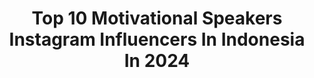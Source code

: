---
title: Top 10 Motivational Speakers Instagram Influencers In Indonesia In 2024
description: >-
  Find top motivational speakers Instagram influencers in Indonesia in 2024. Most popular hashtags: #motivation #motivationalspeaker #indonesia #quoteoftheday.
platform: Instagram
hits: 14
text_top: Analyze the top-rated Instagram accounts on inBeat.
text_bottom: Our platform holds 14 Instagram influencers like this in Indonesia for you to connect with.
profiles:
  - username: "ranggatalk"
    fullname: >-
      Rangga Primanto
    bio: >-
      Supply Chain Manager at Indofood | Author & Writer | Da'i | Motivational Speaker | Weekend-trepreneur | Jangan lelah jadi orang baik | 📩 Silakan DM
    location: "Indonesia"
    followers: 47569
    engagement: 443
    commentsToLikes: 0.050623
    id: ck9wop8d060qj0j78wpgicsfr
    verified: false
    hashtags: "#quoteislam, #quotemotivasi, #hijrah, #nasehat"
  - username: "izzatielya.official"
    fullname: >-
      Izzati Elya
    bio: >-
      🎥 Content Creator Dakwah ✒️Penulis Buku #generasiyangdinanti 🔉Motivational Speaker @hamaregroup Jemputan contact: +018-3821682 (Admin)
    location: "Indonesia"
    followers: 119148
    engagement: 694
    commentsToLikes: 0.006847
    id: ck9hayx73enbv0j78yhg5a4tq
    verified: false
    hashtags: "#saranghaerasulullah, #igersmalaya, #indonesia, #nakpickupline"
  - username: "dj.danielsaputra21"
    fullname: >-
      𝑫𝒂𝒏𝒊𝒆𝒍 𝑪𝒂𝒉𝒚𝒂𝒔𝒂𝒑𝒖𝒕𝒓𝒂 دانيال
    bio: >-
      Official Fanbase @danielme_official Brand Ambassador @ilovethis.id @myblissbody Business Inquiries & Endorsement Manager +6285800724939 (Aurora)
    location: "Indonesia"
    followers: 42635
    engagement: 370
    commentsToLikes: 0.118295
    id: ckap769xxisy70i78ny4c98qf
    verified: false
    hashtags: "#skincare, #model, #motivation, #lifestyle"
  - username: "boyspog"
    fullname: >-
      Boy Abidin
    bio: >-
      Dokter Spesialis Kebidanan @mitrakeluarga Konsultan Fertilitas @mbrioivf GH - Metro TV Host of DR OZ Indonesia - Trans TV DM @papipudji - 08158303401
    location: "Indonesia"
    followers: 146439
    engagement: 34
    commentsToLikes: 0.031695
    id: ck6uf5n7ov1yi0j71x1celwks
    verified: true
    hashtags: "#mentalhealthmatters, #dokterboyabidin, #qotd, #wanita"
  - username: "hanaleiswan"
    fullname: >-
      H A N A L E I   S W A N
    bio: >-
      •Conscious Designer Of Sustainable Fashion• Artist•Keynote Speaker• Collabs & Speaking Hanalei@Hanaleiswan.com My art•@hanaleiswanart ⬇️get my Book⬇️
    location: "Indonesia"
    followers: 163811
    engagement: 63
    commentsToLikes: 0.026868
    id: ck5hpccrsr4i10i11f89jqfbd
    verified: false
    hashtags: "#himigouache, #wgwbook, #womenempowerment, #womengonewild"
  - username: "juhisethi__"
    fullname: >-
      LadyBoss👽🧿
    bio: >-
      Travel/Lifestyle/FashionInfluencer 🫶🏻 Coach: Manifestation & Vision boards Location: Nagpur/Bombay {Paid Collaborations) @youniverse_holistic_healing
    location: "Indonesia"
    followers: 17872
    engagement: 155
    commentsToLikes: 0.015430
    id: ck5c4nrmw1qa80i118ea9ijkx
    verified: false
    hashtags: "#trendingreels, #trendingnow, #likesforlike, #reels"
  - username: "luna.veronica.mystic"
    fullname: >-
      Luna Veronica • Astrologer
    bio: >-
      ᴀꜱᴛʀᴏʟᴏɢʏ ꜰᴏʀ ꜱᴏᴜʟ ɢʀᴏᴡᴛʜ ☽ ʀᴏᴍᴀɴᴄᴇ ♡ + ʙɪᴢ $ ☁️ ᴍᴜʟᴛɪ 6 ꜰɪɢᴜʀᴇ ᴀꜱᴛʀᴏʟᴏɢᴇʀ 🎙️ᴘᴏᴅᴄᴀꜱᴛ ʜᴏꜱᴛ & ᴇᴅᴜᴄᴀᴛᴏʀ 𝙲𝚕𝚒𝚌𝚔 𝚑𝚎𝚛𝚎 𝚏𝚘𝚛 𝚊𝚜𝚝𝚛𝚘𝚕𝚘𝚐𝚢 𝚜𝚎𝚛𝚟𝚒𝚌𝚎𝚜 ⇣
    location: "Indonesia"
    followers: 40254
    engagement: 146
    commentsToLikes: 0.109562
    id: ck9h9s5p59qwh0j788mpxqghx
    verified: false
    hashtags: "#astrologersofinstagram, #astrologypost, #astrologyforthesoul, #astrologylover"
  - username: "milarosinta"
    fullname: >-
      milarosinta
    bio: >-
      Choreographer,Art Director,Artpreneur Founder @milaartdanceschool @madlab.project @gaiabymilaro @margariaenomxmilaro Co founder @perempuanpunyakarya
    location: "Indonesia"
    followers: 82667
    engagement: 102
    commentsToLikes: 0.065918
    id: ck0u7e3pv4lii0i191k07n5zg
    verified: true
    hashtags: "#berkain, #milarosinta, #liburanjogja, #prambanan"
  - username: "arrohmasukmapmd"
    fullname: >-
      • Arrohma Sukma Outdoor Enthusiast and Influencer Disability •
    bio: >-
      🏦Banker, Influencer, Speaker 🎀 Travel, Hiking, Inspiring 👑3Rd @putrihijab_diy 🎓@putrihijab.academy 🛒@sukmaboutique01 @dreamnewoutdoor 🤝Collab DM or 👇
    location: "Indonesia"
    followers: 60904
    engagement: 219
    commentsToLikes: 0.017678
    id: ck8sz9ktunl880j78ghe489lw
    verified: false
    hashtags: "#motivation, #pendakigunung, #pendakigunungindonesia, #amputeelife"
  - username: "ink_pray_love"
    fullname: >-
      Aren Jeet Singh Bahia
    bio: >-
      Coach | Speaker | Podcaster @karmahousebali @consciousartstattoos @lighthouse.studios.bali @chai.bar.ubud @karmahousedance @the_yogi_lab 📍Bali
    location: "Indonesia"
    followers: 58156
    engagement: 48
    commentsToLikes: 0.097196
    id: ck5q8t0fn7umz0i116brxd5ce
    verified: false
    hashtags: "#infographic, #personaldevelopment, #mindset, #bali"
---